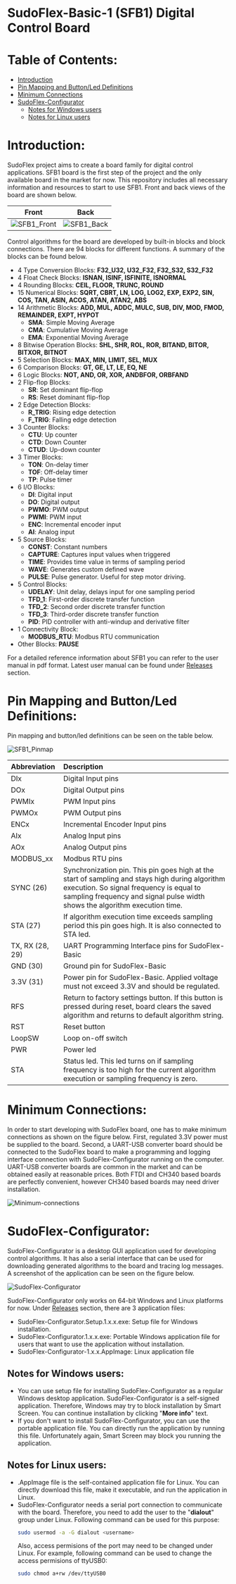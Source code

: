 # SudoFlex-Basic-1 (SFB1) Digital Control Board

# Table of Contents:
- [Introduction](#introduction)
- [Pin Mapping and Button/Led Definitions](#pin-mapping-and-buttonled-definitions)
- [Minimum Connections](#minimum-connections)
- [SudoFlex-Configurator](#sudoflex-configurator)
  - [Notes for Windows users](#notes-for-windows-users)
  - [Notes for Linux users](#notes-for-linux-users)

# Introduction:
SudoFlex project aims to create a board family for digital control applications. SFB1 board is the first step of the project and the only available board in the market for now. This repository includes all necessary information and resources to start to use SFB1. Front and back views of the board are shown below.

|Front|Back|
|:-:|:-:|
| ![SFB1_Front](res/SFB1_Front.png) | ![SFB1_Back](res/SFB1_Back.png) |

Control algorithms for the board are developed by built-in blocks and block connections. There are 94 blocks for different functions. A summary of the blocks can be found below.

* 4 Type Conversion Blocks: **F32_U32, U32_F32, F32_S32, S32_F32**
* 4 Float Check Blocks: **ISNAN, ISINF, ISFINITE, ISNORMAL**
* 4 Rounding Blocks: **CEIL, FLOOR, TRUNC, ROUND**
* 15 Numerical Blocks: **SQRT, CBRT, LN, LOG, LOG2, EXP, EXP2, SIN, COS, TAN, ASIN, ACOS, ATAN, ATAN2, ABS**
* 14 Arithmetic Blocks: **ADD, MUL, ADDC, MULC, SUB, DIV, MOD, FMOD,
REMAINDER, EXPT, HYPOT**
  * **SMA**: Simple Moving Average
  * **CMA**: Cumulative Moving Average
  * **EMA**: Exponential Moving Average
* 8 Bitwise Operation Blocks: **SHL, SHR, ROL, ROR, BITAND, BITOR, BITXOR,
BITNOT**
* 5 Selection Blocks: **MAX, MIN, LIMIT, SEL, MUX**
* 6 Comparison Blocks: **GT, GE, LT, LE, EQ, NE**
* 6 Logic Blocks: **NOT, AND, OR, XOR, ANDBFOR, ORBFAND**
* 2 Flip-flop Blocks:
  * **SR**: Set dominant flip-flop
  * **RS**: Reset dominant flip-flop
* 2 Edge Detection Blocks:
  * **R_TRIG**: Rising edge detection
  * **F_TRIG**: Falling edge detection
* 3 Counter Blocks:
  * **CTU**: Up counter
  * **CTD**: Down Counter
  * **CTUD**: Up-down counter
* 3 Timer Blocks:
  * **TON**: On-delay timer
  * **TOF**: Off-delay timer
  * **TP**: Pulse timer
* 6 I/O Blocks:
  * **DI**: Digital input
  * **DO**: Digital output
  * **PWMO**: PWM output
  * **PWMI**: PWM input
  * **ENC**: Incremental encoder input
  * **AI**: Analog input
* 5 Source Blocks:
  * **CONST**: Constant numbers
  * **CAPTURE**: Captures input values when triggered
  * **TIME**: Provides time value in terms of sampling period
  * **WAVE**: Generates custom defined wave
  * **PULSE**: Pulse generator. Useful for step motor driving.
* 5 Control Blocks:
  * **UDELAY**: Unit delay, delays input for one sampling period
  * **TFD_1**: First-order discrete transfer function
  * **TFD_2**: Second order discrete transfer function
  * **TFD_3**: Third-order discrete transfer function
  * **PID**: PID controller with anti-windup and derivative filter
* 1 Connectivity Block:
  * **MODBUS_RTU**: Modbus RTU communication
* Other Blocks: **PAUSE**

For a detailed reference information about SFB1 you can refer to the user manual in pdf format. Latest user manual can be found under [Releases](https://github.com/sudorobotics/SudoFlex/releases) section.

# Pin Mapping and Button/Led Definitions:
Pin mapping and button/led definitions can be seen on the table below.

![SFB1_Pinmap](res/SudoFlex-Basic-1_rev2_pinmap.png)

| Abbreviation | Description |
| :---        |    :----   |
| DIx | Digital Input pins |
| DOx | Digital Output pins |
| PWMIx | PWM Input pins |
| PWMOx | PWM Output pins |
| ENCx | Incremental Encoder Input pins | 
| AIx | Analog Input pins |
| AOx | Analog Output pins |
| MODBUS_xx | Modbus RTU pins |
| SYNC (26) | Synchronization pin. This pin goes high at the start of       sampling and stays high during algorithm execution. So signal frequency is equal to sampling frequency and signal pulse width shows the algorithm execution time. |
| STA (27) | If algorithm execution time exceeds sampling period this pin goes high. It is also connected to STA led. |
| TX, RX (28, 29) | UART Programming Interface pins for SudoFlex-Basic |
| GND (30) | Ground pin for SudoFlex-Basic |
| 3.3V (31) | Power pin for SudoFlex-Basic. Applied voltage must not exceed 3.3V and should be regulated. |
| RFS | Return to factory settings button. If this button is pressed during reset, board clears the saved algorithm and returns to default algorithm string. |
| RST | Reset button |
| LoopSW | Loop on-off switch |
| PWR | Power led |
| STA | Status led. This led turns on if sampling frequency is too high for the current algorithm execution or sampling frequency is zero. |

# Minimum Connections:
In order to start developing with SudoFlex board, one has to make minimum connections as shown on the figure below. First, regulated 3.3V power must be supplied to the board. Second, a UART-USB converter board should be connected to the SudoFlex board to make a programming and logging interface connection with SudoFlex-Configurator running on the computer. UART-USB converter boards are common in the market and can be obtained easily at reasonable prices. Both FTDI and CH340 based boards are perfectly convenient, however CH340 based boards may need driver installation.

![Minimum-connections](res/0_MinimumConnections_bb.png)

# SudoFlex-Configurator:
SudoFlex-Configurator is a desktop GUI application used for developing control algorithms. It has also a serial interface that can be used for downloading generated algorithms to the board and tracing log messages. A screenshot of the application can be seen on the figure below.

![SudoFlex-Configurator](res/SudoFlex-Configurator.png)

SudoFlex-Configurator only works on 64-bit Windows and Linux platforms for now. Under [Releases](https://github.com/sudorobotics/SudoFlex/releases) section, there are 3 application files:
* SudoFlex-Configurator.Setup.1.x.x.exe: Setup file for Windows installation.
* SudoFlex-Configurator.1.x.x.exe: Portable Windows application file for users that want to use the application without installation.
* SudoFlex-Configurator-1.x.x.AppImage: Linux application file

## Notes for Windows users:
* You can use setup file for installing SudoFlex-Configurator as a regular Windows desktop application. SudoFlex-Configurator is a self-signed application. Therefore, Windows may try to block installation by Smart Screen. You can continue installation by clicking "**More info**" text.
* If you don't want to install SudoFlex-Configurator, you can use the portable application file. You can directly run the application by running this file. Unfortunately again, Smart Screen may block you running the application.

## Notes for Linux users:
* .AppImage file is the self-contained application file for Linux. You can directly download this file, make it executable, and run the application in Linux.
* SudoFlex-Configurator needs a serial port connection to communicate with the board. Therefore, you need to add the user to the "**dialout**" group under Linux. Following command can be used for this purpose:
  ```bash
  sudo usermod -a -G dialout <username>
  ```
  Also, access permisions of the port may need to be changed under Linux. For example, following command can be used to change the access permisions of ttyUSB0:
  ```bash
  sudo chmod a+rw /dev/ttyUSB0
  ```

